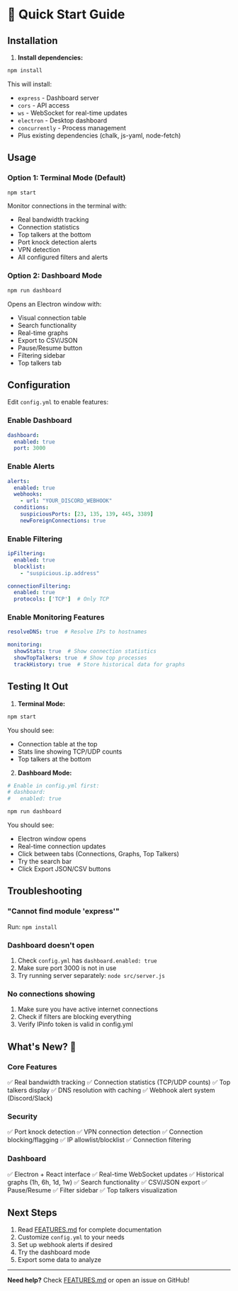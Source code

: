 # 🚀 Quick Start Guide

## Installation

1. **Install dependencies:**
```bash
npm install
```

This will install:
- `express` - Dashboard server
- `cors` - API access
- `ws` - WebSocket for real-time updates
- `electron` - Desktop dashboard
- `concurrently` - Process management
- Plus existing dependencies (chalk, js-yaml, node-fetch)

## Usage

### Option 1: Terminal Mode (Default)
```bash
npm start
```
Monitor connections in the terminal with:
- Real bandwidth tracking
- Connection statistics
- Top talkers at the bottom
- Port knock detection alerts
- VPN detection
- All configured filters and alerts

### Option 2: Dashboard Mode
```bash
npm run dashboard
```
Opens an Electron window with:
- Visual connection table
- Search functionality
- Real-time graphs
- Export to CSV/JSON
- Pause/Resume button
- Filtering sidebar
- Top talkers tab

## Configuration

Edit `config.yml` to enable features:

### Enable Dashboard
```yaml
dashboard:
  enabled: true
  port: 3000
```

### Enable Alerts
```yaml
alerts:
  enabled: true
  webhooks:
    - url: "YOUR_DISCORD_WEBHOOK"
  conditions:
    suspiciousPorts: [23, 135, 139, 445, 3389]
    newForeignConnections: true
```

### Enable Filtering
```yaml
ipFiltering:
  enabled: true
  blocklist:
    - "suspicious.ip.address"

connectionFiltering:
  enabled: true
  protocols: ['TCP']  # Only TCP
```

### Enable Monitoring Features
```yaml
resolveDNS: true  # Resolve IPs to hostnames

monitoring:
  showStats: true  # Show connection statistics
  showTopTalkers: true  # Show top processes
  trackHistory: true  # Store historical data for graphs
```

## Testing It Out

1. **Terminal Mode:**
```bash
npm start
```
You should see:
- Connection table at the top
- Stats line showing TCP/UDP counts
- Top talkers at the bottom

2. **Dashboard Mode:**
```bash
# Enable in config.yml first:
# dashboard:
#   enabled: true

npm run dashboard
```
You should see:
- Electron window opens
- Real-time connection updates
- Click between tabs (Connections, Graphs, Top Talkers)
- Try the search bar
- Click Export JSON/CSV buttons

## Troubleshooting

### "Cannot find module 'express'"
Run: `npm install`

### Dashboard doesn't open
1. Check `config.yml` has `dashboard.enabled: true`
2. Make sure port 3000 is not in use
3. Try running server separately: `node src/server.js`

### No connections showing
1. Make sure you have active internet connections
2. Check if filters are blocking everything
3. Verify IPinfo token is valid in config.yml

## What's New? 🎉

### Core Features
✅ Real bandwidth tracking
✅ Connection statistics (TCP/UDP counts)
✅ Top talkers display
✅ DNS resolution with caching
✅ Webhook alert system (Discord/Slack)

### Security
✅ Port knock detection
✅ VPN connection detection
✅ Connection blocking/flagging
✅ IP allowlist/blocklist
✅ Connection filtering

### Dashboard
✅ Electron + React interface
✅ Real-time WebSocket updates
✅ Historical graphs (1h, 6h, 1d, 1w)
✅ Search functionality
✅ CSV/JSON export
✅ Pause/Resume
✅ Filter sidebar
✅ Top talkers visualization

## Next Steps

1. Read [FEATURES.md](FEATURES.md) for complete documentation
2. Customize `config.yml` to your needs
3. Set up webhook alerts if desired
4. Try the dashboard mode
5. Export some data to analyze

---

**Need help?** Check [FEATURES.md](FEATURES.md) or open an issue on GitHub!